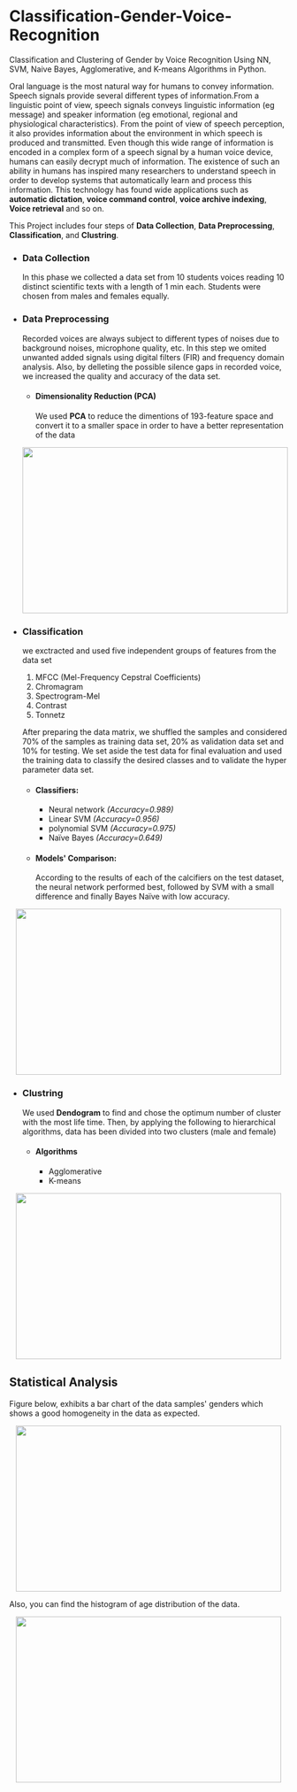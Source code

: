 # Classification-Gender-Voice-Recognition
Classification and Clustering of Gender by Voice Recognition Using NN, SVM, Naive Bayes, Agglomerative, and K-means Algorithms in Python.

Oral language is the most natural way for humans to convey information. Speech signals provide several different types of information.From a linguistic point of view, speech signals conveys linguistic information (eg message) and speaker information (eg emotional, regional and physiological characteristics). From the point of view of speech perception, it also provides information about the environment in which speech is produced and transmitted. Even though this wide range of information is encoded in a complex form of a speech signal by a human voice device, humans can easily decrypt much of information. The existence of such an ability in humans has inspired many researchers to understand speech in order to develop systems that automatically learn and process this information. This technology has found wide applications such as **automatic dictation**, **voice command control**, **voice archive indexing**, **Voice retrieval** and so on.

This Project includes four steps of **Data Collection**, **Data Preprocessing**, **Classification**, and **Clustring**.

* ### Data Collection
  In this phase we collected a data set from 10 students voices reading 10 distinct scientific texts with a length of 1 min each. Students were chosen from males and females equally.

* ### Data Preprocessing
   Recorded voices are always subject to different types of noises due to background noises, microphone quality, etc. In this step we omited unwanted added signals using digital filters (FIR) and frequency domain analysis. Also, by delleting the possible silence gaps in recorded voice, we increased the quality and accuracy of the data set.
  * #### Dimensionality Reduction (PCA)
     We used **PCA** to reduce the dimentions of 193-feature space and convert it to a smaller space in order to have a better representation of the data
  <p align="center">
  <img src="https://user-images.githubusercontent.com/40741680/125696253-bba80567-968e-4230-8d3d-8b0a9b32c69d.png" width="480" height="300" align="center">
  </p>

* ### Classification
    
  we exctracted and used five independent groups of features from the data set
    1. MFCC (Mel-Frequency Cepstral Coefficients)
    2. Chromagram
    3. Spectrogram-Mel
    4. Contrast
    5. Tonnetz
    
  After preparing the data matrix, we shuffled the samples and considered 70% of the samples as training data set, 20% as validation data set and 10% for testing. We set aside the test data for final evaluation and used the training data to classify the desired classes and to validate the hyper parameter data set.
  * #### Classifiers:
    *  Neural network *(Accuracy=0.989)*
    *  Linear SVM *(Accuracy=0.956)*
    *  polynomial SVM *(Accuracy=0.975)*
    *  Naïve Bayes *(Accuracy=0.649)*

  * #### Models' Comparison:
    According to the results of each of the calcifiers on the test dataset, the neural network performed best, followed by SVM with a small difference and finally Bayes Naïve with low accuracy.
    
<p align="center">
<img src="https://user-images.githubusercontent.com/40741680/125693034-1f944c49-d303-4e2a-b30d-c1b870c12af0.png" width="480" height="300" align="center">
</p>
   


* ### Clustring
  We used **Dendogram** to find and chose the optimum number of cluster with the most life time. Then, by applying the following to hierarchical algorithms, data has been divided into two clusters (male and female)
   * #### Algorithms
      *  Agglomerative
      *  K-means
  
<p align="center">
<img src="https://user-images.githubusercontent.com/40741680/125693295-982e8ebc-613f-41f1-9edf-e6782c4e1fbc.png" width="480" height="300" align="center">
</p>


## Statistical Analysis
Figure below, exhibits a bar chart of the data samples' genders which shows a good homogeneity in the data as expected.

<p align="center">
<img src="https://user-images.githubusercontent.com/40741680/125696974-e52c7f81-5933-4ec9-baf3-c6597e4867df.png" width="480" height="300" align="center">
</p>

Also, you can find the histogram of age distribution of the data.

<p align="center">
<img src="https://user-images.githubusercontent.com/40741680/125697262-2a7b48e6-862d-44a3-9135-8ad268f793e5.png" width="480" height="300" align="center">
</p>
